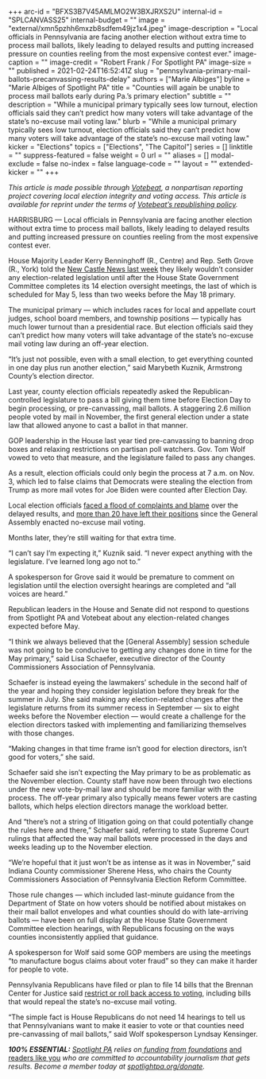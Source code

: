 +++
arc-id = "BFXS3B7V45AMLMO2W3BXJRXS2U"
internal-id = "SPLCANVASS25"
internal-budget = ""
image = "external/xmn5pzhh6mxzb8sdfem49jz1x4.jpeg"
image-description = "Local officials in Pennsylvania are facing another election without extra time to process mail ballots, likely leading to delayed results and putting increased pressure on counties reeling from the most expensive contest ever."
image-caption = ""
image-credit = "Robert Frank / For Spotlight PA"
image-size = ""
published = 2021-02-24T16:52:41Z
slug = "pennsylvania-primary-mail-ballots-precanvassing-results-delay"
authors = ["Marie Albiges"]
byline = "Marie Albiges of Spotlight PA"
title = "Counties will again be unable to process mail ballots early during Pa.’s primary election"
subtitle = ""
description = "While a municipal primary typically sees low turnout, election officials said they can’t predict how many voters will take advantage of the state’s no-excuse mail voting law."
blurb = "While a municipal primary typically sees low turnout, election officials said they can’t predict how many voters will take advantage of the state’s no-excuse mail voting law."
kicker = "Elections"
topics = ["Elections", "The Capitol"]
series = []
linktitle = ""
suppress-featured = false
weight = 0
url = ""
aliases = []
modal-exclude = false
no-index = false
language-code = ""
layout = ""
extended-kicker = ""
+++

<i>This article is made possible through </i><a href="http://votebeat.org/"><i>Votebeat</i></a><i>, a nonpartisan reporting project covering local election integrity and voting access. This article is available for reprint under the terms of </i><a href="https://www.votebeat.org/pages/republishing"><i>Votebeat’s republishing policy</i></a><i>.</i>

HARRISBURG — Local officials in Pennsylvania are facing another election without extra time to process mail ballots, likely leading to delayed results and putting increased pressure on counties reeling from the most expensive contest ever.

House Majority Leader Kerry Benninghoff (R., Centre) and Rep. Seth Grove (R., York) told the <a href="https://www.ncnewsonline.com/news/local_news/pa-republicans-pushing-bills-to-roll-back-election-changes/article_1cabe605-2da7-5ab5-9dbc-a015dfd87dfc.html">New Castle News last week</a> they likely wouldn’t consider any election-related legislation until after the House State Government Committee completes its 14 election oversight meetings, the last of which is scheduled for May 5, less than two weeks before the May 18 primary.

The municipal primary — which includes races for local and appellate court judges, school board members, and township positions — typically has much lower turnout than a presidential race. But election officials said they can’t predict how many voters will take advantage of the state’s no-excuse mail voting law during an off-year election.

“It’s just not possible, even with a small election, to get everything counted in one day plus run another election,” said Marybeth Kuznik, Armstrong County’s election director.

<script src="https://www.spotlightpa.org/embed.js" async></script><div data-spl-embed-version="1" data-spl-src="https://www.spotlightpa.org/embeds/newsletter/"></div>

Last year, county election officials repeatedly asked the Republican-controlled legislature to pass a bill giving them time before Election Day to begin processing, or pre-canvassing, mail ballots. A staggering 2.6 million people voted by mail in November, the first general election under a state law that allowed anyone to cast a ballot in that manner.

GOP leadership in the House last year tied pre-canvassing to banning drop boxes and relaxing restrictions on partisan poll watchers. Gov. Tom Wolf vowed to veto that measure, and the legislature failed to pass any changes.

As a result, election officials could only begin the process at 7 a.m. on Nov. 3, which led to false claims that Democrats were stealing the election from Trump as more mail votes for Joe Biden were counted after Election Day.

Local election officials <a href="https://www.spotlightpa.org/news/2020/12/pennsylvania-election-2020-officials-retiring-nightmare/">faced a flood of complaints and blame</a> over the delayed results, and <a href="https://www.spotlightpa.org/news/2020/12/pennsylvania-election-2020-officials-retiring-nightmare/">more than 20 have left their positions</a> since the General Assembly enacted no-excuse mail voting.

Months later, they’re still waiting for that extra time.

“I can’t say I’m expecting it,” Kuznik said. “I never expect anything with the legislature. I’ve learned long ago not to.”

A spokesperson for Grove said it would be premature to comment on legislation until the election oversight hearings are completed and “all voices are heard.”

Republican leaders in the House and Senate did not respond to questions from Spotlight PA and Votebeat about any election-related changes expected before May.

“I think we always believed that the [General Assembly] session schedule was not going to be conducive to getting any changes done in time for the May primary,” said Lisa Schaefer, executive director of the County Commissioners Association of Pennsylvania.

Schaefer is instead eyeing the lawmakers’ schedule in the second half of the year and hoping they consider legislation before they break for the summer in July. She said making any election-related changes after the legislature returns from its summer recess in September — six to eight weeks before the November election — would create a challenge for the election directors tasked with implementing and familiarizing themselves with those changes.

“Making changes in that time frame isn’t good for election directors, isn’t good for voters,” she said.

Schaefer said she isn’t expecting the May primary to be as problematic as the November election. County staff have now been through two elections under the new vote-by-mail law and should be more familiar with the process. The off-year primary also typically means fewer voters are casting ballots, which helps election directors manage the workload better.

And “there’s not a string of litigation going on that could potentially change the rules here and there,” Schaefer said, referring to state Supreme Court rulings that affected the way mail ballots were processed in the days and weeks leading up to the November election.

“We’re hopeful that it just won’t be as intense as it was in November,” said Indiana County commissioner Sherene Hess, who chairs the County Commissioners Association of Pennsylvania Election Reform Committee.

<script src="https://www.spotlightpa.org/embed.js" async></script><div data-spl-embed-version="1" data-spl-src="https://www.spotlightpa.org/embeds/donate/?teaser_text=If%20you%20learned%20something%20from%20this%20report%2C%20pay%20it%20forward%20and%20become%20a%20member%20of%20Spotlight%20PA%20so%20someone%20else%20can%20in%20the%20future.&cta_text=CLICK%20TO%20CONTRIBUTE&eyebrow_text=WHILE%20YOU'RE%20HERE..."></div>

Those rule changes — which included last-minute guidance from the Department of State on how voters should be notified about mistakes on their mail ballot envelopes and what counties should do with late-arriving ballots — have been on full display at the House State Government Committee election hearings, with Republicans focusing on the ways counties inconsistently applied that guidance.

A spokesperson for Wolf said some GOP members are using the meetings “to manufacture bogus claims about voter fraud” so they can make it harder for people to vote.

Pennsylvania Republicans have filed or plan to file 14 bills that the Brennan Center for Justice said <a href="https://www.brennancenter.org/our-work/research-reports/voting-laws-roundup-february-2021">restrict or roll back access to voting</a>, including bills that would repeal the state’s no-excuse mail voting.

“The simple fact is House Republicans do not need 14 hearings to tell us that Pennsylvanians want to make it easier to vote or that counties need pre-canvassing of mail ballots,” said Wolf spokesperson Lyndsay Kensinger.

<i><b>100% ESSENTIAL:</b></i><i> </i><a href="https://www.spotlightpa.org/"><i>Spotlight PA</i></a><i> relies on</i><a href="https://www.spotlightpa.org/support"><i> funding from foundations</i></a><i> </i><a href="https://www.spotlightpa.org/support">and readers like you</a><i> who are committed to accountability journalism that gets results. Become a member today at </i><a href="http://spotlightpa.fundjournalism.org/donate?campaign=701Dn000000YgovIAC"><i>spotlightpa.org/donate</i></a><i>.</i>
